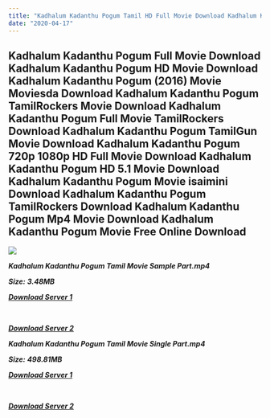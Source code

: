 ```yaml
---
title: "Kadhalum Kadanthu Pogum Tamil HD Full Movie Download Kadhalum Kadanthu Pogum Tamil HD Movie Download"
date: "2020-04-17"
---
```


## Kadhalum Kadanthu Pogum Full Movie Download Kadhalum Kadanthu Pogum HD Movie Download Kadhalum Kadanthu Pogum (2016) Movie Moviesda Download Kadhalum Kadanthu Pogum TamilRockers Movie Download Kadhalum Kadanthu Pogum Full Movie TamilRockers Download Kadhalum Kadanthu Pogum TamilGun Movie Download Kadhalum Kadanthu Pogum 720p 1080p HD Full Movie Download Kadhalum Kadanthu Pogum HD 5.1 Movie Download Kadhalum Kadanthu Pogum Movie isaimini Download Kadhalum Kadanthu Pogum TamilRockers Download Kadhalum Kadanthu Pogum Mp4 Movie Download Kadhalum Kadanthu Pogum Movie Free Online Download

![](https://images.moviebuff.com/3e4bf0b6-ffdd-48b9-9dfa-7d088f4a15b9?w=1000)

**_Kadhalum Kadanthu Pogum Tamil Movie Sample Part.mp4_**

**_Size:_** **_3.48MB_**  

**_[Download Server 1](http://s20.uptofiles.net//files/Tamil{300377c8a1a3ba2999b4bbe3381b1ea1a812b0b70d21946c68d529294a5c2999}202016{300377c8a1a3ba2999b4bbe3381b1ea1a812b0b70d21946c68d529294a5c2999}20Movies/Kadhalum{300377c8a1a3ba2999b4bbe3381b1ea1a812b0b70d21946c68d529294a5c2999}20Kadanthu{300377c8a1a3ba2999b4bbe3381b1ea1a812b0b70d21946c68d529294a5c2999}20Pogum{300377c8a1a3ba2999b4bbe3381b1ea1a812b0b70d21946c68d529294a5c2999}20(2016)/Kadhalum{300377c8a1a3ba2999b4bbe3381b1ea1a812b0b70d21946c68d529294a5c2999}20Kadanthu{300377c8a1a3ba2999b4bbe3381b1ea1a812b0b70d21946c68d529294a5c2999}20Pogum{300377c8a1a3ba2999b4bbe3381b1ea1a812b0b70d21946c68d529294a5c2999}20(640x360)/Kadhalum{300377c8a1a3ba2999b4bbe3381b1ea1a812b0b70d21946c68d529294a5c2999}20Kadanthu{300377c8a1a3ba2999b4bbe3381b1ea1a812b0b70d21946c68d529294a5c2999}20Pogum{300377c8a1a3ba2999b4bbe3381b1ea1a812b0b70d21946c68d529294a5c2999}20HD{300377c8a1a3ba2999b4bbe3381b1ea1a812b0b70d21946c68d529294a5c2999}20Sample.mp4)_**

**_[  
](http://s20.uptofiles.net//files/Tamil{300377c8a1a3ba2999b4bbe3381b1ea1a812b0b70d21946c68d529294a5c2999}202016{300377c8a1a3ba2999b4bbe3381b1ea1a812b0b70d21946c68d529294a5c2999}20Movies/Kadhalum{300377c8a1a3ba2999b4bbe3381b1ea1a812b0b70d21946c68d529294a5c2999}20Kadanthu{300377c8a1a3ba2999b4bbe3381b1ea1a812b0b70d21946c68d529294a5c2999}20Pogum{300377c8a1a3ba2999b4bbe3381b1ea1a812b0b70d21946c68d529294a5c2999}20(2016)/Kadhalum{300377c8a1a3ba2999b4bbe3381b1ea1a812b0b70d21946c68d529294a5c2999}20Kadanthu{300377c8a1a3ba2999b4bbe3381b1ea1a812b0b70d21946c68d529294a5c2999}20Pogum{300377c8a1a3ba2999b4bbe3381b1ea1a812b0b70d21946c68d529294a5c2999}20(640x360)/Kadhalum{300377c8a1a3ba2999b4bbe3381b1ea1a812b0b70d21946c68d529294a5c2999}20Kadanthu{300377c8a1a3ba2999b4bbe3381b1ea1a812b0b70d21946c68d529294a5c2999}20Pogum{300377c8a1a3ba2999b4bbe3381b1ea1a812b0b70d21946c68d529294a5c2999}20HD{300377c8a1a3ba2999b4bbe3381b1ea1a812b0b70d21946c68d529294a5c2999}20Sample.mp4)_**

**_[Download Server 2](http://s20.uptofiles.net//files/Tamil{300377c8a1a3ba2999b4bbe3381b1ea1a812b0b70d21946c68d529294a5c2999}202016{300377c8a1a3ba2999b4bbe3381b1ea1a812b0b70d21946c68d529294a5c2999}20Movies/Kadhalum{300377c8a1a3ba2999b4bbe3381b1ea1a812b0b70d21946c68d529294a5c2999}20Kadanthu{300377c8a1a3ba2999b4bbe3381b1ea1a812b0b70d21946c68d529294a5c2999}20Pogum{300377c8a1a3ba2999b4bbe3381b1ea1a812b0b70d21946c68d529294a5c2999}20(2016)/Kadhalum{300377c8a1a3ba2999b4bbe3381b1ea1a812b0b70d21946c68d529294a5c2999}20Kadanthu{300377c8a1a3ba2999b4bbe3381b1ea1a812b0b70d21946c68d529294a5c2999}20Pogum{300377c8a1a3ba2999b4bbe3381b1ea1a812b0b70d21946c68d529294a5c2999}20(640x360)/Kadhalum{300377c8a1a3ba2999b4bbe3381b1ea1a812b0b70d21946c68d529294a5c2999}20Kadanthu{300377c8a1a3ba2999b4bbe3381b1ea1a812b0b70d21946c68d529294a5c2999}20Pogum{300377c8a1a3ba2999b4bbe3381b1ea1a812b0b70d21946c68d529294a5c2999}20HD{300377c8a1a3ba2999b4bbe3381b1ea1a812b0b70d21946c68d529294a5c2999}20Sample.mp4)_**

**_Kadhalum Kadanthu Pogum Tamil Movie Single Part.mp4_**

**_Size:_** **_498.81MB_**

**_[Download Server 1](http://s20.uptofiles.net//files/Tamil{300377c8a1a3ba2999b4bbe3381b1ea1a812b0b70d21946c68d529294a5c2999}202016{300377c8a1a3ba2999b4bbe3381b1ea1a812b0b70d21946c68d529294a5c2999}20Movies/Kadhalum{300377c8a1a3ba2999b4bbe3381b1ea1a812b0b70d21946c68d529294a5c2999}20Kadanthu{300377c8a1a3ba2999b4bbe3381b1ea1a812b0b70d21946c68d529294a5c2999}20Pogum{300377c8a1a3ba2999b4bbe3381b1ea1a812b0b70d21946c68d529294a5c2999}20(2016)/Kadhalum{300377c8a1a3ba2999b4bbe3381b1ea1a812b0b70d21946c68d529294a5c2999}20Kadanthu{300377c8a1a3ba2999b4bbe3381b1ea1a812b0b70d21946c68d529294a5c2999}20Pogum{300377c8a1a3ba2999b4bbe3381b1ea1a812b0b70d21946c68d529294a5c2999}20(640x360)/Kadhalum{300377c8a1a3ba2999b4bbe3381b1ea1a812b0b70d21946c68d529294a5c2999}20Kadanthu{300377c8a1a3ba2999b4bbe3381b1ea1a812b0b70d21946c68d529294a5c2999}20Pogum{300377c8a1a3ba2999b4bbe3381b1ea1a812b0b70d21946c68d529294a5c2999}20HD.mp4)_**

**_[  
](http://s20.uptofiles.net//files/Tamil{300377c8a1a3ba2999b4bbe3381b1ea1a812b0b70d21946c68d529294a5c2999}202016{300377c8a1a3ba2999b4bbe3381b1ea1a812b0b70d21946c68d529294a5c2999}20Movies/Kadhalum{300377c8a1a3ba2999b4bbe3381b1ea1a812b0b70d21946c68d529294a5c2999}20Kadanthu{300377c8a1a3ba2999b4bbe3381b1ea1a812b0b70d21946c68d529294a5c2999}20Pogum{300377c8a1a3ba2999b4bbe3381b1ea1a812b0b70d21946c68d529294a5c2999}20(2016)/Kadhalum{300377c8a1a3ba2999b4bbe3381b1ea1a812b0b70d21946c68d529294a5c2999}20Kadanthu{300377c8a1a3ba2999b4bbe3381b1ea1a812b0b70d21946c68d529294a5c2999}20Pogum{300377c8a1a3ba2999b4bbe3381b1ea1a812b0b70d21946c68d529294a5c2999}20(640x360)/Kadhalum{300377c8a1a3ba2999b4bbe3381b1ea1a812b0b70d21946c68d529294a5c2999}20Kadanthu{300377c8a1a3ba2999b4bbe3381b1ea1a812b0b70d21946c68d529294a5c2999}20Pogum{300377c8a1a3ba2999b4bbe3381b1ea1a812b0b70d21946c68d529294a5c2999}20HD.mp4)_**

**_[Download Server 2](http://s20.uptofiles.net//files/Tamil{300377c8a1a3ba2999b4bbe3381b1ea1a812b0b70d21946c68d529294a5c2999}202016{300377c8a1a3ba2999b4bbe3381b1ea1a812b0b70d21946c68d529294a5c2999}20Movies/Kadhalum{300377c8a1a3ba2999b4bbe3381b1ea1a812b0b70d21946c68d529294a5c2999}20Kadanthu{300377c8a1a3ba2999b4bbe3381b1ea1a812b0b70d21946c68d529294a5c2999}20Pogum{300377c8a1a3ba2999b4bbe3381b1ea1a812b0b70d21946c68d529294a5c2999}20(2016)/Kadhalum{300377c8a1a3ba2999b4bbe3381b1ea1a812b0b70d21946c68d529294a5c2999}20Kadanthu{300377c8a1a3ba2999b4bbe3381b1ea1a812b0b70d21946c68d529294a5c2999}20Pogum{300377c8a1a3ba2999b4bbe3381b1ea1a812b0b70d21946c68d529294a5c2999}20(640x360)/Kadhalum{300377c8a1a3ba2999b4bbe3381b1ea1a812b0b70d21946c68d529294a5c2999}20Kadanthu{300377c8a1a3ba2999b4bbe3381b1ea1a812b0b70d21946c68d529294a5c2999}20Pogum{300377c8a1a3ba2999b4bbe3381b1ea1a812b0b70d21946c68d529294a5c2999}20HD.mp4)_**
